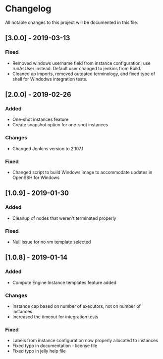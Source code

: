 <!--
 Copyright 2019 Google LLC

 Licensed under the Apache License, Version 2.0 (the "License"); you may not use this file except in
 compliance with the License. You may obtain a copy of the License at

        https://www.apache.org/licenses/LICENSE-2.0

 Unless required by applicable law or agreed to in writing, software distributed under the License
 is distributed on an "AS IS" BASIS, WITHOUT WARRANTIES OR CONDITIONS OF ANY KIND, either express or
 implied. See the License for the specific language governing permissions and limitations under the
 License.
-->
# Changelog
All notable changes to this project will be documented in this file.

## [3.0.0] - 2019-03-13
### Fixed
- Removed windows username field from instance configuration; use runAsUser instead. Default user changed to jenkins from Build.
- Cleaned up imports, removed outdated terminology, and fixed type of shell for Windodws integration tests.

## [2.0.0] - 2019-02-26
### Added
- One-shot instances feature
- Create snapshot option for one-shot instances

### Changes
- Changed Jenkins version to 2.107.1

### Fixed
- Changed script to build Windows image to accommodate updates in OpenSSH for Windows

## [1.0.9] - 2019-01-30
### Added
- Cleanup of nodes that weren't terminated properly

### Fixed
- Null issue for no vm template selected

## [1.0.8] - 2019-01-14
### Added
- Compute Engine Instance templates feature added

### Changes
- Instance cap based on number of executors, not on number of instances
- Increased the timeout for integration tests

### Fixed
- Labels from instance configuration now properly allocated to instances
- Fixed typo in documentation - license file
- Fixed typo in jelly help file
